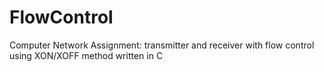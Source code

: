 # FlowControl
Computer Network Assignment: transmitter and receiver with flow control using XON/XOFF method written in C
